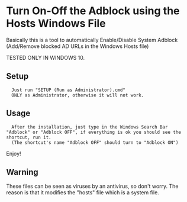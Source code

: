 # Turn On-Off the Adblock using the Hosts Windows File
Basically this is a tool to automatically Enable/Disable System Adblock (Add/Remove blocked AD URLs in the Windows Hosts file)

TESTED ONLY IN WINDOWS 10.

Setup
-----
      Just run "SETUP (Run as Administrator).cmd"
      ONLY as Administrator, otherwise it will not work.

Usage
-----
      After the installation, just type in the Windows Search Bar "Adblock" or "Adblock OFF", if everything is ok you should see the shortcut, run it.
      (The shortcut's name "Adblock OFF" should turn to "Adblock ON")

Enjoy!

Warning
-----
These files can be seen as viruses by an antivirus, so don't worry. The reason is that it modifies the "hosts" file which is a system file.
